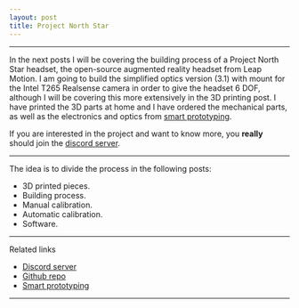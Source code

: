 ```yaml
---
layout: post
title: Project North Star
---
```

***

In the next posts I will be covering the building process of a Project North Star headset, the open-source augmented reality headset from Leap Motion. I am going to build the simplified optics version (3.1) with mount for the Intel T265 Realsense camera in order to give the headset 6 DOF, although I will be covering this more extensively in the 3D printing post. I have printed the 3D parts at home and I have ordered the mechanical parts, as well as the electronics and optics from [smart prototyping](https://www.smart-prototyping.com/AR-VR-MR-XR). 

If you are interested in the project and want to know more, you **really** should join the [discord server](https://discordapp.com/invite/ATPm9Fy).

***

The idea is to divide the process in the following posts:

+ 3D printed pieces.
+ Building process.
+ Manual calibration.
+ Automatic calibration.
+ Software.

***

Related links
+ [Discord server](https://discordapp.com/invite/ATPm9Fy)
+ [Github repo](https://leapmotion.github.io/ProjectNorthStar/) 
+ [Smart prototyping](https://www.smart-prototyping.com/AR-VR-MR-XR)

***
